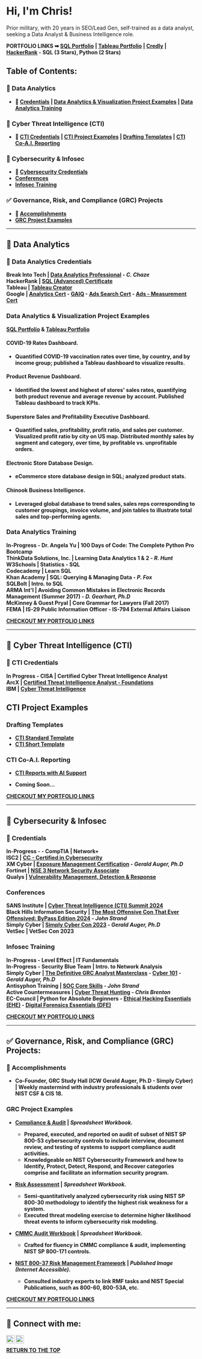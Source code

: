 <h1>Hi, I'm Chris! </h1>

Prior military, with 20 years in SEO/Lead Gen, self-trained as a data analyst, seeking a Data Analyst & Business Intelligence role. <br />

<b>PORTFOLIO LINKS ➡ [SQL Portfolio](https://github.com/reachchrisyoung/SQL) | [Tableau Portfolio](https://public.tableau.com/app/profile/reachchrisyoung/vizzes) | [Credly](https://www.credly.com/users/christopher-young.6e05f908/badges) | [HackerRank](https://www.hackerrank.com/profile/reachchrisyoung) - SQL (3 Stars), Python (2 Stars) <br />

<h2>Table of Contents:</h2>

<h3> 🤳 Data Analytics </h3>

  + 📜 [Credentials](https://github.com/reachchrisyoung#--data-analytics-credentials) | [Data Analytics & Visualization Project Examples](https://github.com/reachchrisyoung#-data-analytics--visualization-project-examples-) | [Data Analytics Training](https://github.com/reachchrisyoung#-data-analytics-training-)

<h3> 🔗 Cyber Threat Intelligence (CTI) </h3>

  + 📜 [CTI Credentials](https://github.com/reachchrisyoung#--cti-credentials-) | [CTI Project Examples](https://github.com/reachchrisyoung#-cti-project-examples-) | [Drafting Templates](https://github.com/reachchrisyoung#-drafting-templates-) | [CTI Co-A.I. Reporting](https://github.com/reachchrisyoung#-cti-co-ai-reporting-)

<h3> 🔐 Cybersecurity & Infosec </h3>

  + 📜 [Cybersecurity Credentials](https://github.com/reachchrisyoung#--credentials-)
  + [Conferences](https://github.com/reachchrisyoung#-conferences-)
  + [Infosec Training](https://github.com/reachchrisyoung#-infosec-training-)

<h3> ✅ Governance, Risk, and Compliance (GRC) Projects </h3>

  + 🏅 [Accomplishments](https://github.com/reachchrisyoung#--accomplishments-)
  + [GRC Project Examples](https://github.com/reachchrisyoung#-grc-project-examples-)

-------------------------------------------

<h2> 🤳 Data Analytics</h2>

<h3> 📜 Data Analytics Credentials</h3>

<b>Break Into Tech</b> | [Data Analytics Professional](https://drive.google.com/file/d/14xGfHc_UG-yQAbFFt2G_M9WR02H6WG71/view?usp=sharing) <b><i>- C. Chaze</b></i>  <br />
<b>HackerRank</b> | [SQL (Advanced) Certificate](https://drive.google.com/file/d/12zPHg_l3yAlJdxX9qvYeuN51xQ9ZDkZj/view?usp=sharing) <br />
<b>Tableau</b> | [Tableau Creator](https://www.linkedin.com/in/reachchrisyoung/details/certifications/) <br />
<b>Google</b> | [Analytics Cert](https://drive.google.com/file/d/1fHUbCj5flN8njCvCIl9SQhh2zfu_rV31/view?usp=sharing) - [GAIQ](https://drive.google.com/file/d/1772VGdXHkgSDdzEbS0zkOIv3elS_-Ye-/view?usp=sharing) - [Ads Search Cert](https://drive.google.com/file/d/1xPg3G8RBeQQ0A50eWiRWqWAnl415oSjc/view?usp=sharing) - [Ads - Measurement Cert](https://drive.google.com/file/d/1mbM0x1m6KSPqjNeMYF4dYwfo5GnptTpj/view?usp=sharing) <br />

<h3> Data Analytics & Visualization Project Examples </h3>

[SQL Portfolio](https://github.com/reachchrisyoung/SQL) & [Tableau Portfolio](https://public.tableau.com/app/profile/reachchrisyoung/vizzes) <br />

<h4> COVID-19 Rates Dashboard. </h4> 

- Quantified COVID-19 vaccination rates over time, by country, and by income group; published a Tableau dashboard to visualize results. <br />

<h4> Product Revenue Dashboard. </h4> 

- Identified the lowest and highest of stores' sales rates, quantifying both product revenue and average revenue by account.  Published Tableau dashboard to track KPIs. <br />

<h4> Superstore Sales and Profitability Executive Dashboard. </h4>

- Quantified sales, profitability, profit ratio, and sales per customer. Visualized profit ratio by city on US map.  Distributed monthly sales by segment and category, over time, by profitable vs. unprofitable orders. <br />

<h4> Electronic Store Database Design. </h4>

- eCommerce store database design in SQL; analyzed product stats. <br />

<h4> Chinook Business Intelligence. </h4>

- Leveraged global database to trend sales, sales reps corresponding to customer groupings, invoice volume, and join tables to illustrate total sales and top-performing agents. <br />

<h3> Data Analytics Training </h3>

In-Progress - <b> Dr. Angela Yu </b> | 100 Days of Code: The Complete Python Pro Bootcamp <br />
<b>ThinkData Solutions, Inc.</b> | Learning Data Analytics 1 & 2 <b><i>- R. Hunt</b></i> <br />
<b>W3Schools</b> | Statistics - SQL <br />
<b>Codecademy</b> | Learn SQL <br />
<b>Khan Academy</b> | SQL: Querying & Managing Data <b><i>- P. Fox </b></i> <br />
<b>SQLBolt</b> | Intro. to SQL <br />
<b>ARMA Int'l</b> | Avoiding Common Mistakes in Electronic Records Management (Summer 2017) <b><i>- D. Gearhart, Ph.D</b></i> <br />
<b>McKinney & Guest Pryal</b> | Core Grammar for Lawyers (Fall 2017) <br />
<b>FEMA</b> | IS-29 Public Information Officer - IS-794 External Affairs Liaison <br />

[CHECKOUT MY PORTFOLIO LINKS](https://github.com/reachchrisyoung#hi-im-chris-)

-------------------------------------------

<h2> 🔗 Cyber Threat Intelligence (CTI) </h2>

<h3> 📜 CTI Credentials </h3>

In Progress - <b>CISA</b> | Certified Cyber Threat Intelligence Analyst <br />
<b>ArcX</b> | [Certified Threat Intelligence Analyst - Foundations](https://drive.google.com/file/d/1r3Qfu_bypcJez3FGHf49odB2JsT4XIgt/view?usp=sharing) <br />
<b>IBM</b> | [Cyber Threat Intelligence](https://drive.google.com/file/d/1aryRev5p8gS0RG8fvgHT7A5-si1WYxy9/view?usp=sharing) <br />

<h2> CTI Project Examples </h2>

<h3> Drafting Templates </h3>

- [CTI Standard Template](https://github.com/reachchrisyoung/CTI-Standard-Template) <br />
- [CTI Short Template](https://github.com/reachchrisyoung/CTI-Short-Template)<br />

<h3> CTI Co-A.I. Reporting </h3>

- [CTI Reports with AI Support](https://github.com/reachchrisyoung/CTI-Reports-AI-Support)

+ Coming Soon...

[CHECKOUT MY PORTFOLIO LINKS](https://github.com/reachchrisyoung#hi-im-chris-)

-------------------------------------------

<h2> 🔐 Cybersecurity & Infosec </h2>

<h3> 📜 Credentials </h3>

In-Progress - <b> - CompTIA </b> | Network+ <br />
<b>ISC2</b> | [CC - Certified in Cybersecurity](https://drive.google.com/file/d/1BcK6t_aP-mQNcjPEyU9q9bcXCIAENSsP/view?usp=sharing) <br />
<b>XM Cyber</b> | [Exposure Management Certification](https://drive.google.com/file/d/17MqiYrJKb6sdjDjzKS2JphugWPBbcxEf/view?usp=sharing) <b><i>- Gerald Auger, Ph.D</b></i> <br />
<b>Fortinet</b> | [NSE 3 Network Security Associate](https://drive.google.com/file/d/1iRr0pz78Doz_eh0eM-Mz0oZRUqSpCHok/view?usp=sharing) <br />
<b>Qualys</b> | [Vulnerability Management, Detection & Response](https://drive.google.com/file/d/1Qq8v5K6kIpWE3K1MBtJTBLue4hnrfmrA/view?usp=sharing) <br />

<h3> Conferences </h3>

<b>SANS Institute</b> | [Cyber Threat Intelligence (CTI) Summit 2024](https://drive.google.com/file/d/1hG1oID3I2lMdrzrsI0BU57r5hrUGs6nV/view?usp=sharing) <br />
<b>Black Hills Information Security</b> | [The Most Offensive Con That Ever Offensived: ByPass Edition 2024](https://drive.google.com/file/d/1zK-i6DXycmbJjW1cYFmZ882Z5Ow3YenN/view?usp=sharing) <b><i>- John Strand</b></i> <br />
<b>Simply Cyber</b> | [Simply Cyber Con 2023](https://drive.google.com/file/d/1qqKSAuyZF5Yhhq97_RsGSrkGiXDK5BVJ/view?usp=sharing) <b><i>- Gerald Auger, Ph.D</b></i> <br />
<b>VetSec</b> | VetSec Con 2023 <br /> 

<h3> Infosec Training </h3>

In-Progress - <b> Level Effect </b> | IT Fundamentals <br />
In-Progress - <b> Security Blue Team </b> | Intro. to Network Analysis <br />
<b>Simply Cyber</b> | [The Definitive GRC Analyst Masterclass](https://drive.google.com/file/d/10PvhJuFE42w9Mq4-OV45lYcwdMSvN3Af/view?usp=sharing) - [Cyber 101](https://drive.google.com/file/d/1RE7irO50tOZjrKd0T1MMoi5mjchU_F6E/view?usp=sharing) <b><i>- Gerald Auger, Ph.D</b></i> <br />
<b>Antisyphon Training</b> | [SOC Core Skills](https://drive.google.com/file/d/1RXM5xwPOQYMv1iG1KqJn87vHZzE20vwe/view?usp=sharing) <b><i>- John Strand </b></i> <br />
<b>Active Countermeasures</b> | [Cyber Threat Hunting](https://drive.google.com/file/d/1tdJfoPy03LDZBB-aLe7BcqSy4upsyDhd/view?usp=sharing) <b><i>- Chris Brenton </b></i> <br />
<b>EC-Council</b> | Python for Absolute Beginners - [Ethical Hacking Essentials (EHE)](https://drive.google.com/file/d/13fjSVS1HuPCrr6b0Ol30ZFJkXywmXR26/view?usp=sharing) - [Digital Forensics Essentials (DFE)](https://drive.google.com/file/d/1Q-e49R9NE75tL7VdfWR2sbx0_T4jo-9O/view?usp=sharing) <br />

[CHECKOUT MY PORTFOLIO LINKS](https://github.com/reachchrisyoung#hi-im-chris-)

-------------------------------------------

<h2> ✅ Governance, Risk, and Compliance (GRC) Projects: </h2>

<h3> 🏅 Accomplishments </h3>

+ Co-Founder, <b>GRC Study Hall</b> (ICW Gerald Auger, Ph.D - Simply Cyber) | Weekly mastermind with industry professionals & students over NIST CSF & CIS 18.

<h3> GRC Project Examples </h3>

+ [Compliance & Audit](https://github.com/reachchrisyoung/GRC-Compliance-Audit) | <b><i>Spreadsheet Workbook.</b></i>
  + Prepared, executed, and reported on audit of subset of NIST SP 800-53 cybersecurity controls to include interview, document review, and testing of systems to support compliance audit activities.
  + Knowledgeable on NIST Cybersecurity Framework and how to Identify, Protect, Detect, Respond, and Recover categories comprise and facilitate an information security program.

+ [Risk Assessment](https://github.com/reachchrisyoung/GRC-Risk-Assessment) | <b><i>Spreadsheet Workbook.</b></i>
  + Semi-quantitatively analyzed cybersecurity risk using NIST SP 800-30 methodology to identify the highest risk weakness for a system.
  + Executed threat modeling exercise to determine higher likelihood threat events to inform cybersecurity risk modeling.

+ [CMMC Audit Workbook](https://docs.google.com/spreadsheets/d/1M4I6wVzmSpT6VNz3kyFizZvk2V-37UW3/edit?usp=sharing&ouid=110880928801368473815&rtpof=true&sd=true) | <b><i>Spreadsheet Workbook.</b></i>
  + Crafted for fluency in CMMC compliance & audit, implementing NIST SP 800-171 controls.

+ [NIST 800-37 Risk Management Framework](https://www.canva.com/design/DAF2boPx2qA/JBfL3WhdE3fm1exsO16lIA/edit?utm_content=DAF2boPx2qA&utm_campaign=designshare&utm_medium=link2&utm_source=sharebutton) | <b><i>Published Image (Internet Accessible).</b></i>
  + Consulted industry experts to link RMF tasks and NIST Special Publications, such as 800-60, 800-53A, etc.<br />

[CHECKOUT MY PORTFOLIO LINKS](https://github.com/reachchrisyoung#hi-im-chris-)

-------------------------------------------

<h2> 🔗 Connect with me: </h2>

[<img align="left" alt="yourname | YouTube" width="22px" src="https://cdn.jsdelivr.net/npm/simple-icons@v3/icons/youtube.svg" />][youtube]
[<img align="left" alt="yourname | LinkedIn" width="22px" src="https://cdn.jsdelivr.net/npm/simple-icons@v3/icons/linkedin.svg" />][linkedin]

[youtube]: https://www.youtube.com/reachchrisyoung
[linkedin]: https://linkedin.com/in/reachchrisyoung

<br />

[RETURN TO THE TOP](https://github.com/reachchrisyoung#hi-im-chris-)
